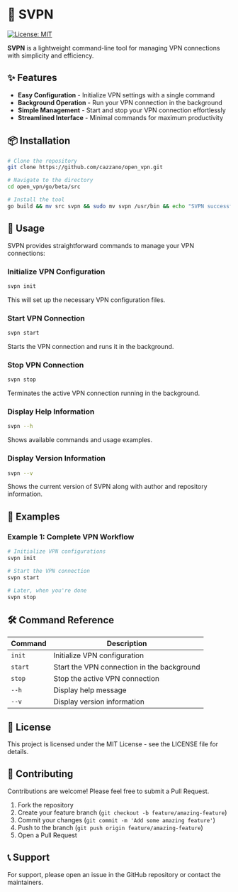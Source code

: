 # 🔐 SVPN
[![License: MIT](https://img.shields.io/badge/License-MIT-yellow.svg)](https://opensource.org/licenses/MIT)

**SVPN** is a lightweight command-line tool for managing VPN connections with simplicity and efficiency.

## ✨ Features
- **Easy Configuration** - Initialize VPN settings with a single command
- **Background Operation** - Run your VPN connection in the background
- **Simple Management** - Start and stop your VPN connection effortlessly
- **Streamlined Interface** - Minimal commands for maximum productivity

## 📦 Installation
```bash
# Clone the repository
git clone https://github.com/cazzano/open_vpn.git

# Navigate to the directory
cd open_vpn/go/beta/src

# Install the tool
go build && mv src svpn && sudo mv svpn /usr/bin && echo "SVPN successfully installed!"
```

## 🚀 Usage
SVPN provides straightforward commands to manage your VPN connections:

### Initialize VPN Configuration
```bash
svpn init
```
This will set up the necessary VPN configuration files.

### Start VPN Connection
```bash
svpn start
```
Starts the VPN connection and runs it in the background.

### Stop VPN Connection
```bash
svpn stop
```
Terminates the active VPN connection running in the background.

### Display Help Information
```bash
svpn --h
```
Shows available commands and usage examples.

### Display Version Information
```bash
svpn --v
```
Shows the current version of SVPN along with author and repository information.

## 📝 Examples
### Example 1: Complete VPN Workflow
```bash
# Initialize VPN configurations
svpn init

# Start the VPN connection
svpn start

# Later, when you're done
svpn stop
```

## 🛠️ Command Reference
| Command | Description |
|---------|-------------|
| `init` | Initialize VPN configuration |
| `start` | Start the VPN connection in the background |
| `stop` | Stop the active VPN connection |
| `--h` | Display help message |
| `--v` | Display version information |

## 📄 License
This project is licensed under the MIT License - see the LICENSE file for details.

## 🤝 Contributing
Contributions are welcome! Please feel free to submit a Pull Request.

1. Fork the repository
2. Create your feature branch (`git checkout -b feature/amazing-feature`)
3. Commit your changes (`git commit -m 'Add some amazing feature'`)
4. Push to the branch (`git push origin feature/amazing-feature`)
5. Open a Pull Request

## 📞 Support
For support, please open an issue in the GitHub repository or contact the maintainers.
